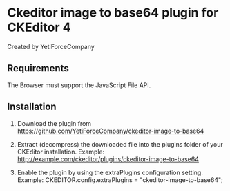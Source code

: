 Ckeditor image to base64 plugin for CKEditor 4
=================================

Created by YetiForceCompany

## Requirements
The Browser must support the JavaScript File API.

## Installation

 1. Download the plugin from https://github.com/YetiForceCompany/ckeditor-image-to-base64
 
 2. Extract (decompress) the downloaded file into the plugins folder of your
	CKEditor installation.
	Example: http://example.com/ckeditor/plugins/ckeditor-image-to-base64
	
 3. Enable the plugin by using the extraPlugins configuration setting.
	Example: CKEDITOR.config.extraPlugins = "ckeditor-image-to-base64";
